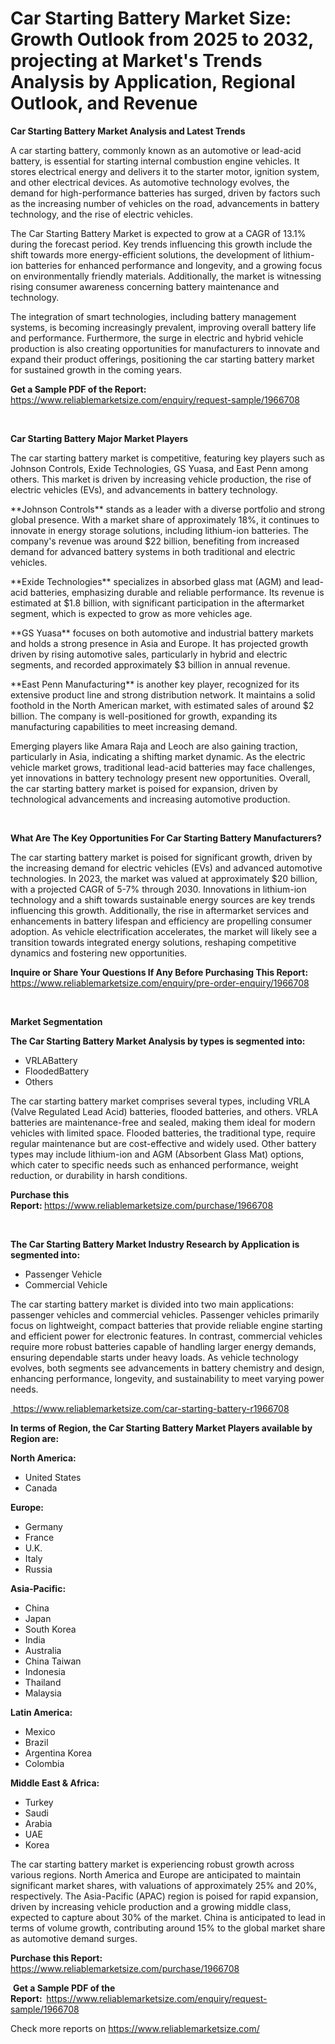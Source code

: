 <p><h1>Car Starting Battery Market Size: Growth Outlook from 2025 to 2032, projecting at Market's Trends Analysis by Application, Regional Outlook, and Revenue</h1></p><p><strong>Car Starting Battery Market Analysis and Latest Trends</strong></p>
<p><p>A car starting battery, commonly known as an automotive or lead-acid battery, is essential for starting internal combustion engine vehicles. It stores electrical energy and delivers it to the starter motor, ignition system, and other electrical devices. As automotive technology evolves, the demand for high-performance batteries has surged, driven by factors such as the increasing number of vehicles on the road, advancements in battery technology, and the rise of electric vehicles.</p><p>The Car Starting Battery Market is expected to grow at a CAGR of 13.1% during the forecast period. Key trends influencing this growth include the shift towards more energy-efficient solutions, the development of lithium-ion batteries for enhanced performance and longevity, and a growing focus on environmentally friendly materials. Additionally, the market is witnessing rising consumer awareness concerning battery maintenance and technology. </p><p>The integration of smart technologies, including battery management systems, is becoming increasingly prevalent, improving overall battery life and performance. Furthermore, the surge in electric and hybrid vehicle production is also creating opportunities for manufacturers to innovate and expand their product offerings, positioning the car starting battery market for sustained growth in the coming years.</p></p>
<p><strong>Get a Sample PDF of the Report:&nbsp;</strong> <a href="https://www.reliablemarketsize.com/enquiry/request-sample/1966708?utm_campaign=2445&utm_medium=2&utm_source=Github&utm_content=ia&utm_term=30032025&utm_id=car-starting-battery">https://www.reliablemarketsize.com/enquiry/request-sample/1966708</a></p>
<p>&nbsp;</p>
<p><strong>Car Starting Battery Major Market Players</strong></p>
<p><p>The car starting battery market is competitive, featuring key players such as Johnson Controls, Exide Technologies, GS Yuasa, and East Penn among others. This market is driven by increasing vehicle production, the rise of electric vehicles (EVs), and advancements in battery technology.</p><p>**Johnson Controls** stands as a leader with a diverse portfolio and strong global presence. With a market share of approximately 18%, it continues to innovate in energy storage solutions, including lithium-ion batteries. The company's revenue was around $22 billion, benefiting from increased demand for advanced battery systems in both traditional and electric vehicles.</p><p>**Exide Technologies** specializes in absorbed glass mat (AGM) and lead-acid batteries, emphasizing durable and reliable performance. Its revenue is estimated at $1.8 billion, with significant participation in the aftermarket segment, which is expected to grow as more vehicles age.</p><p>**GS Yuasa** focuses on both automotive and industrial battery markets and holds a strong presence in Asia and Europe. It has projected growth driven by rising automotive sales, particularly in hybrid and electric segments, and recorded approximately $3 billion in annual revenue.</p><p>**East Penn Manufacturing** is another key player, recognized for its extensive product line and strong distribution network. It maintains a solid foothold in the North American market, with estimated sales of around $2 billion. The company is well-positioned for growth, expanding its manufacturing capabilities to meet increasing demand.</p><p>Emerging players like Amara Raja and Leoch are also gaining traction, particularly in Asia, indicating a shifting market dynamic. As the electric vehicle market grows, traditional lead-acid batteries may face challenges, yet innovations in battery technology present new opportunities. Overall, the car starting battery market is poised for expansion, driven by technological advancements and increasing automotive production.</p></p>
<p>&nbsp;</p>
<p><strong>What Are The Key Opportunities For Car Starting Battery Manufacturers?</strong></p>
<p><p>The car starting battery market is poised for significant growth, driven by the increasing demand for electric vehicles (EVs) and advanced automotive technologies. In 2023, the market was valued at approximately $20 billion, with a projected CAGR of 5-7% through 2030. Innovations in lithium-ion technology and a shift towards sustainable energy sources are key trends influencing this growth. Additionally, the rise in aftermarket services and enhancements in battery lifespan and efficiency are propelling consumer adoption. As vehicle electrification accelerates, the market will likely see a transition towards integrated energy solutions, reshaping competitive dynamics and fostering new opportunities.</p></p>
<p><strong>Inquire or Share Your Questions If Any Before Purchasing This Report:</strong> <a href="https://www.reliablemarketsize.com/enquiry/pre-order-enquiry/1966708?utm_campaign=2445&utm_medium=2&utm_source=Github&utm_content=ia&utm_term=30032025&utm_id=car-starting-battery">https://www.reliablemarketsize.com/enquiry/pre-order-enquiry/1966708</a></p>
<p>&nbsp;</p>
<p><strong>Market Segmentation</strong></p>
<p><strong>The Car Starting Battery Market Analysis by types is segmented into:</strong></p>
<p><ul><li>VRLABattery</li><li>FloodedBattery</li><li>Others</li></ul></p>
<p><p>The car starting battery market comprises several types, including VRLA (Valve Regulated Lead Acid) batteries, flooded batteries, and others. VRLA batteries are maintenance-free and sealed, making them ideal for modern vehicles with limited space. Flooded batteries, the traditional type, require regular maintenance but are cost-effective and widely used. Other battery types may include lithium-ion and AGM (Absorbent Glass Mat) options, which cater to specific needs such as enhanced performance, weight reduction, or durability in harsh conditions.</p></p>
<p><strong>Purchase this Report:&nbsp;</strong><a href="https://www.reliablemarketsize.com/purchase/1966708?utm_campaign=2445&utm_medium=2&utm_source=Github&utm_content=ia&utm_term=30032025&utm_id=car-starting-battery">https://www.reliablemarketsize.com/purchase/1966708</a></p>
<p>&nbsp;</p>
<p><strong>The Car Starting Battery Market Industry Research by Application is segmented into:</strong></p>
<p><ul><li>Passenger Vehicle</li><li>Commercial Vehicle</li></ul></p>
<p><p>The car starting battery market is divided into two main applications: passenger vehicles and commercial vehicles. Passenger vehicles primarily focus on lightweight, compact batteries that provide reliable engine starting and efficient power for electronic features. In contrast, commercial vehicles require more robust batteries capable of handling larger energy demands, ensuring dependable starts under heavy loads. As vehicle technology evolves, both segments see advancements in battery chemistry and design, enhancing performance, longevity, and sustainability to meet varying power needs.</p></p>
<p><a href="https://www.reliablemarketsize.com/car-starting-battery-r1966708?utm_campaign=2445&utm_medium=2&utm_source=Github&utm_content=ia&utm_term=30032025&utm_id=car-starting-battery">&nbsp;https://www.reliablemarketsize.com/car-starting-battery-r1966708</a></p>
<p><strong>In terms of Region, the Car Starting Battery Market Players available by Region are:</strong></p>
<p>
    <p> <strong> North America: </strong>
        <ul>
            <li>United States</li>
            <li>Canada</li>
        </ul>
        </p> 
    <p> <strong> Europe: </strong>
        <ul>
            <li>Germany</li>
            <li>France</li>
            <li>U.K.</li>
            <li>Italy</li>
            <li>Russia</li>
        </ul>
        </p> 
    <p> <strong> Asia-Pacific: </strong>
        <ul>
            <li>China</li>
            <li>Japan</li>
            <li>South Korea</li>
            <li>India</li>
            <li>Australia</li>
            <li>China Taiwan</li>
            <li>Indonesia</li>
            <li>Thailand</li>
            <li>Malaysia</li>
        </ul>
        </p> 
    <p> <strong> Latin America: </strong>
        <ul>
            <li>Mexico</li>
            <li>Brazil</li>
            <li>Argentina Korea</li>
            <li>Colombia</li>
        </ul>
        </p> 
    <p> <strong> Middle East & Africa: </strong>
        <ul>
            <li>Turkey</li>
            <li>Saudi</li>
            <li>Arabia</li>
            <li>UAE</li>
            <li>Korea</li>
        </ul>
    </p>
    </p>
<p><p>The car starting battery market is experiencing robust growth across various regions. North America and Europe are anticipated to maintain significant market shares, with valuations of approximately 25% and 20%, respectively. The Asia-Pacific (APAC) region is poised for rapid expansion, driven by increasing vehicle production and a growing middle class, expected to capture about 30% of the market. China is anticipated to lead in terms of volume growth, contributing around 15% to the global market share as automotive demand surges.</p></p>
<p><strong>Purchase this Report: </strong><a href="https://www.reliablemarketsize.com/purchase/1966708?utm_campaign=2445&utm_medium=2&utm_source=Github&utm_content=ia&utm_term=30032025&utm_id=car-starting-battery">https://www.reliablemarketsize.com/purchase/1966708</a></p>
<p>&nbsp;<strong>Get a Sample PDF of the Report:&nbsp;&nbsp;</strong><a href="https://www.reliablemarketsize.com/enquiry/request-sample/1966708?utm_campaign=2445&utm_medium=2&utm_source=Github&utm_content=ia&utm_term=30032025&utm_id=car-starting-battery">https://www.reliablemarketsize.com/enquiry/request-sample/1966708</a></p>
<p><strong></strong></p>
<p>Check more reports on <a href="https://www.reliablemarketsize.com/?utm_campaign=2445&utm_medium=2&utm_source=Github&utm_content=ia&utm_term=30032025&utm_id=car-starting-battery">https://www.reliablemarketsize.com/</a></p>